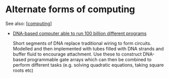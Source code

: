 # Alternate forms of computing

See also: [[computing]]


- [DNA-based computer able to run 100 billion different programs](https://www.newscientist.com/article/2391747-dna-based-computer-can-run-100-billion-different-programs/)

    Short segments of DNA replace traditional wiring to form circuits. Modelled and then implemented with tubes filled with DNA strands and buffer fluid to encourage attachment. Use these to construct DNA-based programmable gate arrays which can then be combined to perform different tasks (e.g. solving quadratic equations, taking square roots etc)


[//begin]: # "Autogenerated link references for markdown compatibility"
[computing]: computing "Computing"
[//end]: # "Autogenerated link references"